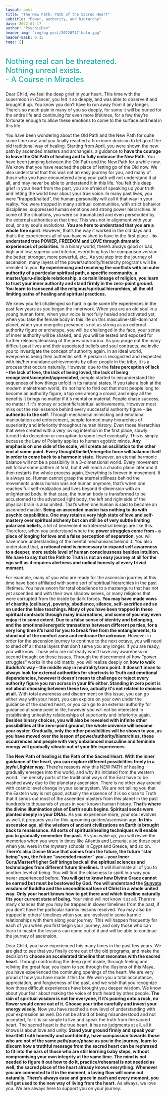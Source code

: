 ```yaml
---
layout: post
title: "The New Path: Path of the Sacred Heart"
subtitle: "Power, authority, and hierarchy"
date: 2022-07-17
author: "PsychicDev"
header-img: "img/bg-post/20220717-halo.jpg"
header-mask: 0.15
tags: []
---
```

<p style="color:#11a69f; font-size:24px">
    Nothing real can be threatened.
    <br>
    Nothing unreal exists.
    <br>
        - A Course in Miracles
</p>

Dear Child, we feel the deep grief in your heart. This time with the supermoon in Cancer, you felt it so deeply, and was able to observe it and brought it up. You know you don’t have to run away from it any longer. There’s so much pain in many of you so deeply, for some it will be buried for the entire life and continuing for even more lifetimes, for a few they’re fortunate enough to allow these emotions to come to the surface and heal in this life.

You have been wondering about the Old Path and the New Path for quite some time now, and you finally reached a firm inner decision to let go of the old traditional way of healing. Starting from April, you were shown the new path by ascended masters and archangels, a guidance to **have the courage to leave the Old Path of healing and to fully embrace the New Path**. You have been jumping between the Old Path and the New Path for a while now. We know that you have reached the place of letting go of the Old now. We also understand that this was not an easy journey for you, and many of those who you have encountered along your path will not understand it at all, and may never be able to understand it in this life. You felt this deep grief in your heart from the past, you are afraid of speaking up your truth and letting the world hear about your true voice. In many past lives, you were “trapped/halted”, the human personality will call it that way in your reality. You were trapped in many spiritual communities, with strict behavior disciplines, suppressed human emotions and strong power hierarchies. In some of the situations, you were so traumatized and even persecuted by the external authorities at that time. This was not in alignment with your soul, or any soul’s evolutions. **You are here to understand that you are a whole free spirit**. However, that’s the way it worked in the old days and that’s the experiences all of you have wished to have in the first place – **to understand true POWER, FREEDOM and LOVE through dramatic experiences of polarities**. In a binary world, there’s always good or bad, high and low, superior and inferior, everything has the comparison version – the better, stronger, more powerful, etc.. As you step into the journey of ascension, many layers of the power/authority/hierarchy programs will be revealed to you. **By experiencing and resolving the conflicts with an outer authority of a particular spiritual path, a specific community, a master/guru-disciple relationship, a certain lineage of religion, you learn to trust your inner authority and stand firmly in the zero-point ground. You learn to transcend all the religious/spiritual hierarchies, all the old limiting paths of healing and spiritual practices.**

We know you felt challenged so hard in quite some life experiences in the past few years as you began the innerwork. When you are an old soul in a young human form, when your voice is not fully healed and activated yet, when you take the female body in this life on this masculine-still-dominant planet, when your energetic presence is not as strong as an external authority figure or archetype, you will be challenged in the face, your sense of inner authority will be shaked, and you will be tested and exposed for further release/cleansing of the previous karma. As you purge out the many difficult past lives and their associated beliefs and soul contracts, we invite you to investigate the concept of authority again. In an ideal world, everyone is being their authentic self. A person is recognized and respected with his/her mundane achievements by other people in the tribe, it is a process that occurs naturally. However, due to the **false perception of lack – the lack of love, the lack of being loved, the lack of being recognized/accepted/appreciated**, people started to misunderstand the sequences of how things unfold in its natural states. If you take a look at the modern mainstream world, it’s not hard to find out that most people long to become an authority figure, a top one among a crowd, and enjoy all the benefits it brings no matter if it's mental or material. People chase success, no matter if it's money or scientific/spiritual achievements.  However most miss out the real essence behind every successful authority figure – **be authentic to the self**. Through mechanical mimicking and emotional manipulation and enforcement, people formed many hierarchies of superiority and inferiority throughout human history. Even those hierarchies that were created with a very loving intention in the first place, slowly turned into deception or corruption to some level eventually. This is simply because the Law of Polarity applies to human egoistic minds. **Any emphasis on one side of the scale, will create an oscillation to the other end at some point. Every thought/belief/energetic force will balance itself in order to come back to a harmonic state.** However, an eternal harmonic balance will not be a possibility in a 3-dimensional world. Every movement will follow some pattern at first, but it will reach a chaotic place later and it then restarts the whole process again. Everything is forever in movement. It is always so. Human cannot grasp the eternal stillness behind the movements unless human was not human anymore, that’s when one reaches full self-realization and lives beyond 6-dimension with an enlightened body. In that case, the human body is transformed to be accustomed to the advanced light body, the left and right side of the physical brain is also united. That’s when one human is said to become an ascended master. **Being an ascended master has nothing to do with psychic capabilities. One may retain a very high state of love and self-mastery over spiritual alchemy but can still be of very subtle limiting polarized beliefs**, a lot of benevolent extraterrestrial beings are like this. Therefore, when you understand where the **power struggles come from – a place of longing for love and a false perception of separation**, you will have more understanding of the mental mechanisms behind it. You also understand that, **a rational mind is neccessary to expand self awareness to a deeper, more sutble level of human consciousness besides intuition. We have to say that the Path to Truth is not an easy journey at all for the ego self as it requires alertness and radical honesty at every trivial moment.**

For example, many of you who are ready for the ascension journey at this time have been affiliated with some sort of spiritual hierarchies in the past lifetimes. You have sworn for total obedience to a master/guru that has not yet ascended and with their own shadow selves, or many religions that were corrupted from the inside by dark forces. **You may have made vows of chastity (celibacy), poverty, obedience, silence, self-sacrifice and so on under the false teachings. Many of you have been trapped in these spiritual contracts through many incarnations, and some of you may even enjoy it to some extent. Due to a false sense of identity and belonging, and the emotional/energetic transations between different parties, for a very long time it’s hard for you to break free from the entanglements, to stand out of the comfort zone and embrace the unknown**. However in order for the ascension journey to continue to the next octave, you will need to shed off all those layers that don’t serve you any longer. If you are ready, you will know. Those who are not ready won’t have any awareness or second thought on these issues. Through the discernment of how “power struggles” works in the old matrix, you will realize deeply on **how to walk Buddha’s way – the middle way in neutrality/zero point. It doesn’t mean to always look for external authorities for shortcuts to Truth and emotional dependencies, however it doesn’t mean to challenge or reject every authority figure you run across in your life either. Standing in zero point is not about choosing between these two, actually it's not related to choices at all.** With total awareness and discernment on this issue, you can go either way with your heart, you can explore on your own under the guidance of the sacred heart, or you can go to an external authority for guidance at some point in life, however you will not be interested in establishing unhealthy relationships of superiority and inferiority again. **Besides binary choices, you will also be revealed with infinite other possibilities at the zero-point ground, the whole universe will become your oyster. Gradually, only the other possibilities will be shown to you, as you have moved over the lesson of power/authority/hierarchies, these occurrences and people with very unbalanced masculine and feminine energy will gradually vibrate out of your life experiences.**

**The New Path of healing is the Path of the Sacred Heart. With the inner guidance of the heart, you can explore different possibilities freely in a joyful, lighter way.** There’re reasons why this NEW PATH of healing gradually emerges into this world, and why it’s initiated from the western world. The density parts of the traditional ways of the East have to be washed away due to the planetary ascension. There is no other way around with cosmic level change in your solar system. We are not telling you that the Eastern way is not good, actually the essence of it is so close to Truth that it sends out most of the ascended masters from this planet in the past hundreds to thousands of years in your known human history. **That’s where the divine illumination plan of Earth souls begins. Spiritual seeds were planted deeply in your DNAs.** As you experience more, your soul evolves as well, it prepares you for this upcoming golden/ascension age. **In this ascension age, all the wisdom of ancient civilizations on Earth is brought back to renaissance. All sorts of spiritual/healing techniques will enable you to gradually remember the past.** As you wake up, you will revive the memories when you were in times like Atlantis and Lemuria, also those past when you were in the mystery schools in Egypt and Greece, and so on. **There’s also Divine Grace that comes from the future, the future “star being” you, the future “ascended master” you – your Inner Guru/Master/Higher Self brings back all the spiritual sciences and technologies from different future timelines.** It will illuminate all of you to another level of being. You will find the closeness to spirit in a way you never experienced before. **You will get to know how Divine Grace cannot be earned but must be bestowed by God. You will understand the [Sunyata](https://en.wikipedia.org/wiki/%C5%9A%C5%ABnyat%C4%81) wisdom of Buddha and the unconditional love of Christ in a whole united way. Only your heart knows how to get there and which timeline naturally fits your current state of being.** Your mind will not know it at all. There’re many chances that you may be trapped in slower timelines from the past, if you don’t have the particular karmic lessons resolved. You may also be trapped in others’ timelines when you are involved in some karmic relationships with them along your journey. This will happen frequently for each of you when you first begin your journey, and only those who can learn to master the lessons can come out of it and will be able to continue the journey of ascension.

Dear Child, you have experienced this many times in the past few years. We are glad to see that you finally come out of the old programs, and make the decision to **choose an accelerated timeline that resonates with the sacred heart**. Through confronting the deep grief inside, through feeling and reliving the great fear, you learn to see through the illusions of this Maya, you have experienced the continuing openings of the heart. We are very proud of how you have made it this far. We wish you a total acceptance, appreciation, and forgiveness of the past, and we wish that you recognize how those difficult experiences have brought you deeper wisdom. We know about your fear about making the voice of truth heard by other people. **The rain of spiritual wisdom is not for everyone, if it’s pouring onto a rock, no flower would come out of it. Choose your tribe carefully and invest your energy wisely.** Now you have reached a new level of understanding with your expression as well. Do not be afraid of being misunderstood and not accepted, for it is so simple to live and speak the truth from the sacred heart. The sacred heart is the true heart, it has no judgments at all, all it knows is about love and unity. **Stand your ground firmly and speak your heartfelt truth honestly and confidently, have compassion towards those who are not of the same path/pace/phase as you in the journey, learn to discern how a truthful message from the sacred heart can be rephrased to fit into the ears of those who are still learning baby steps, without compromising your own integrity at the same time. The mind is not needed to figure it out how to do it, practice/rehearsal is not needed as well, the sacred place of the heart already knows everything. Whenever you are connected to it in the moment, a loving flow will come out naturally. There’s always ease and grace in each and every moment, you will get used to the new way of living from the heart.** As always, we love you. We are always here to support you on your journey.
